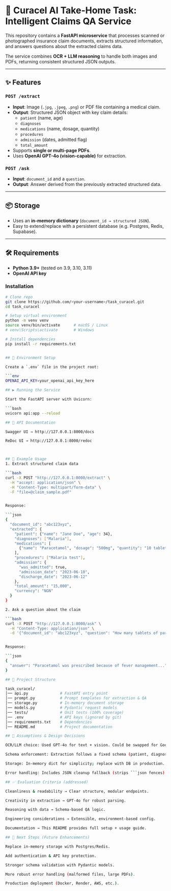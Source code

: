 # 🏥 Curacel AI Take-Home Task: Intelligent Claims QA Service

This repository contains a **FastAPI microservice** that processes scanned or photographed insurance claim documents, extracts structured information, and answers questions about the extracted claims data.

The service combines **OCR + LLM reasoning** to handle both images and PDFs, returning consistent structured JSON outputs.

---

## ✨ Features

### `POST /extract`
- **Input**: Image (`.jpg`, `.jpeg`, `.png`) or PDF file containing a medical claim.  
- **Output**: Structured JSON object with key claim details:
  - `patient` (name, age)  
  - `diagnoses`  
  - `medications` (name, dosage, quantity)  
  - `procedures`  
  - `admission` (dates, admitted flag)  
  - `total_amount`  
- Supports **single or multi-page PDFs**.  
- Uses **OpenAI GPT-4o (vision-capable)** for extraction.

### `POST /ask`
- **Input**: `document_id` and a `question`.  
- **Output**: Answer derived from the previously extracted structured data.
---

## 📦 Storage
- Uses an **in-memory dictionary** (`document_id → structured JSON`).  
- Easy to extend/replace with a persistent database (e.g. Postgres, Redis, Supabase).

---

## 🛠️ Requirements
- **Python 3.9+** (tested on 3.9, 3.10, 3.11)
- **OpenAI API key**

### Installation

```bash
# Clone repo
git clone https://github.com/<your-username>/task_curacel.git
cd task_curacel

# Setup virtual environment
python -m venv venv
source venv/bin/activate      # macOS / Linux
# venv\Scripts\activate       # Windows

# Install dependencies
pip install -r requirements.txt


## 🔑 Environment Setup

Create a `.env` file in the project root:

```env
OPENAI_API_KEY=your_openai_api_key_here

## ▶️ Running the Service

Start the FastAPI server with Uvicorn:

```bash
uvicorn api:app --reload

## 📖 API Documentation

Swagger UI → http://127.0.0.1:8000/docs

ReDoc UI → http://127.0.0.1:8000/redoc



## 📌 Example Usage
1. Extract structured claim data

```bash
curl -X POST "http://127.0.0.1:8000/extract" \
  -H "accept: application/json" \
  -H "Content-Type: multipart/form-data" \
  -F "file=@claim_sample.pdf"


Response:

```json
{
  "document_id": "abc123xyz",
  "extracted": {
    "patient": {"name": "Jane Doe", "age": 34},
    "diagnoses": ["Malaria"],
    "medications": [
      {"name": "Paracetamol", "dosage": "500mg", "quantity": "10 tablets"}
    ],
    "procedures": ["Malaria test"],
    "admission": {
      "was_admitted": true,
      "admission_date": "2023-06-10",
      "discharge_date": "2023-06-12"
    },
    "total_amount": "15,000",
    "currency": "NGN"
  }
}

2. Ask a question about the claim

```bash
curl -X POST "http://127.0.0.1:8000/ask" \
  -H "Content-Type: application/json" \
  -d '{"document_id": "abc123xyz", "question": "How many tablets of paracetamol were prescribed?"}'


Response:

```json
{
  "answer": "Paracetamol was prescribed because of fever management..."
}

## 📂 Project Structure

task_curacel/
│── api.py              # FastAPI entry point
│── prompt.py           # Prompt templates for extraction & QA
│── storage.py          # In-memory document storage
│── models.py           # Pydantic request models
│── tests/              # Unit tests (100% coverage)
│── .env                # API keys (ignored by git)
│── requirements.txt    # Dependencies
│── README.md           # Project documentation

## 📐 Assumptions & Design Decisions

OCR/LLM choice: Used GPT-4o for text + vision. Could be swapped for Google Gemini or Tesseract + LLM hybrid.

Schema enforcement: Extraction follows a fixed schema (patient, diagnoses, medications, etc.).

Storage: In-memory dict for simplicity; replace with DB in production.

Error handling: Includes JSON cleanup fallback (strips ```json fences).

## ✅ Evaluation Criteria (addressed)

Cleanliness & readability → Clear structure, modular endpoints.

Creativity in extraction → GPT-4o for robust parsing.

Reasoning with data → Schema-based QA logic.

Engineering considerations → Extensible, environment-based config.

Documentation → This README provides full setup + usage guide.

## 🚀 Next Steps (Future Enhancements)

Replace in-memory storage with Postgres/Redis.

Add authentication & API key protection.

Stronger schema validation with Pydantic models.

More robust error handling (malformed files, large PDFs).

Production deployment (Docker, Render, AWS, etc.).